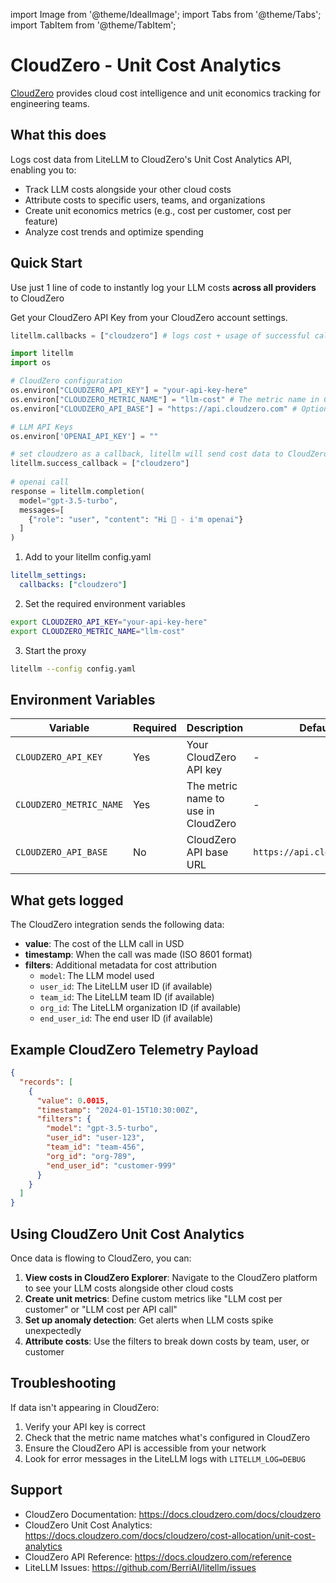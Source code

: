 import Image from '@theme/IdealImage';
import Tabs from '@theme/Tabs';
import TabItem from '@theme/TabItem';

# CloudZero - Unit Cost Analytics

[CloudZero](https://www.cloudzero.com/) provides cloud cost intelligence and unit economics tracking for engineering teams.

## What this does

Logs cost data from LiteLLM to CloudZero's Unit Cost Analytics API, enabling you to:
- Track LLM costs alongside your other cloud costs
- Attribute costs to specific users, teams, and organizations
- Create unit economics metrics (e.g., cost per customer, cost per feature)
- Analyze cost trends and optimize spending

## Quick Start
Use just 1 line of code to instantly log your LLM costs **across all providers** to CloudZero

Get your CloudZero API Key from your CloudZero account settings.

```python
litellm.callbacks = ["cloudzero"] # logs cost + usage of successful calls to CloudZero
```

<Tabs>
<TabItem value="sdk" label="SDK">

```python
import litellm
import os

# CloudZero configuration
os.environ["CLOUDZERO_API_KEY"] = "your-api-key-here"
os.environ["CLOUDZERO_METRIC_NAME"] = "llm-cost" # The metric name in CloudZero
os.environ["CLOUDZERO_API_BASE"] = "https://api.cloudzero.com" # Optional, defaults to https://api.cloudzero.com

# LLM API Keys
os.environ['OPENAI_API_KEY'] = ""

# set cloudzero as a callback, litellm will send cost data to CloudZero
litellm.success_callback = ["cloudzero"] 
 
# openai call
response = litellm.completion(
  model="gpt-3.5-turbo",
  messages=[
    {"role": "user", "content": "Hi 👋 - i'm openai"}
  ]
)
```

</TabItem>
<TabItem value="proxy" label="PROXY">

1. Add to your litellm config.yaml
```yaml
litellm_settings:
  callbacks: ["cloudzero"]
```

2. Set the required environment variables
```bash
export CLOUDZERO_API_KEY="your-api-key-here"
export CLOUDZERO_METRIC_NAME="llm-cost"
```

3. Start the proxy
```bash
litellm --config config.yaml
```

</TabItem>
</Tabs>

## Environment Variables

| Variable | Required | Description | Default |
|----------|----------|-------------|---------|
| `CLOUDZERO_API_KEY` | Yes | Your CloudZero API key | - |
| `CLOUDZERO_METRIC_NAME` | Yes | The metric name to use in CloudZero | - |
| `CLOUDZERO_API_BASE` | No | CloudZero API base URL | `https://api.cloudzero.com` |

## What gets logged

The CloudZero integration sends the following data:
- **value**: The cost of the LLM call in USD
- **timestamp**: When the call was made (ISO 8601 format)
- **filters**: Additional metadata for cost attribution
  - `model`: The LLM model used
  - `user_id`: The LiteLLM user ID (if available)
  - `team_id`: The LiteLLM team ID (if available)
  - `org_id`: The LiteLLM organization ID (if available)
  - `end_user_id`: The end user ID (if available)

## Example CloudZero Telemetry Payload

```json
{
  "records": [
    {
      "value": 0.0015,
      "timestamp": "2024-01-15T10:30:00Z",
      "filters": {
        "model": "gpt-3.5-turbo",
        "user_id": "user-123",
        "team_id": "team-456",
        "org_id": "org-789",
        "end_user_id": "customer-999"
      }
    }
  ]
}
```

## Using CloudZero Unit Cost Analytics

Once data is flowing to CloudZero, you can:

1. **View costs in CloudZero Explorer**: Navigate to the CloudZero platform to see your LLM costs alongside other cloud costs
2. **Create unit metrics**: Define custom metrics like "LLM cost per customer" or "LLM cost per API call"
3. **Set up anomaly detection**: Get alerts when LLM costs spike unexpectedly
4. **Attribute costs**: Use the filters to break down costs by team, user, or customer

## Troubleshooting

If data isn't appearing in CloudZero:

1. Verify your API key is correct
2. Check that the metric name matches what's configured in CloudZero
3. Ensure the CloudZero API is accessible from your network
4. Look for error messages in the LiteLLM logs with `LITELLM_LOG=DEBUG`

## Support

- CloudZero Documentation: https://docs.cloudzero.com/docs/cloudzero
- CloudZero Unit Cost Analytics: https://docs.cloudzero.com/docs/cloudzero/cost-allocation/unit-cost-analytics
- CloudZero API Reference: https://docs.cloudzero.com/reference
- LiteLLM Issues: https://github.com/BerriAI/litellm/issues